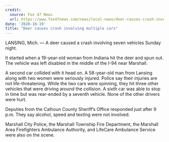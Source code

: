 ```yaml
---
credit:
  source: Fox 47 News
  url: https://www.fox47news.com/news/local-news/deer-causes-crash-involving-multiple-cars
date: '2020-10-19'
title: "Deer causes crash involving multiple cars"
---
```

LANSING, Mich. — A deer caused a crash involving seven vehicles Sunday night.

It started when a 19-year-old woman from Indiana hit the deer and spun out. The vehicle was left disabled in the middle of the I-94 near Marshall.

A second car collided with it head on. A 58-year-old man from Lansing along with two women were seriously injured. Police say their injuries are not life-threatening.
While the two cars were spinning, they hit three other vehicles that were driving around the collision. A sixth car was able to stop in time but was rear-ended by a seventh vehicle. None of the other drivers were hurt.

Deputies from the Calhoun County Sheriff’s Office responded just after 9 p.m. They say alcohol, speed and texting were not involved.

Marshall City Police, the Marshall Township Fire Department, the Marshall Area Firefighters Ambulance Authority, and LifeCare Ambulance Service were also on the scene.
